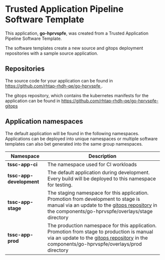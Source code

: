# Trusted Application Pipeline Software Template

This application, **go-hprvspfe**, was created from a Trusted Application Pipeline Software Template.

The software templates create a new source and gitops deployment repositories with a sample source application. 

## Repositories

The source code for your application can be found in [https://github.com/rhtap-rhdh-qe/go-hprvspfe ](https://github.com/rhtap-rhdh-qe/go-hprvspfe ).
 
The gitops repository, which contains the kubernetes manifests for the application can be found in 
[https://github.com/rhtap-rhdh-qe/go-hprvspfe-gitops ](https://github.com/rhtap-rhdh-qe/go-hprvspfe-gitops ) 

## Application namespaces 

The default application will be found in the following namespaces. Applications can be deployed into unique namespaces or multiple software templates can also bet generated into the same group namespaces.  

|  Namespace   |  Description   |  
| -------- | -------- |
| **tssc-app-ci** | The namespace used for CI workloads |
| **tssc-app-development** | The default application during development. Every build will be deployed to this namespace for testing. |
| **tssc-app-stage** | The staging namespace for this application. Promotion from development to stage is manual via an update to the [gitops repository](https://github.com/rhtap-rhdh-qe/go-hprvspfe-gitops ) in the components/go-hprvspfe/overlays/stage directory |
| **tssc-app-prod** | The production namespace for this application. Promotion from stage to production is manual via an update to the [gitops repository](https://github.com/rhtap-rhdh-qe/go-hprvspfe-gitops ) in the components/go-hprvspfe/overlays/prod directory |